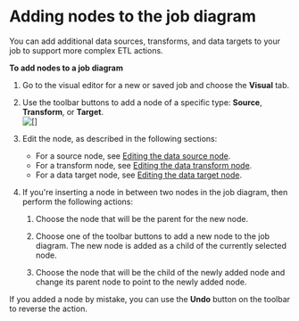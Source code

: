 # Adding nodes to the job diagram<a name="edit-job-add-nodes"></a>

You can add additional data sources, transforms, and data targets to your job to support more complex ETL actions\.

**To add nodes to a job diagram**

1. Go to the visual editor for a new or saved job and choose the **Visual** tab\.

1. Use the toolbar buttons to add a node of a specific type: **Source**, **Transform**, or **Target**\.  
![\[\]](http://docs.aws.amazon.com/glue/latest/ug/images/edit-toolbar-new.png)

1. Edit the node, as described in the following sections:
   + For a source node, see [Editing the data source node](edit-jobs-source.md)\.
   + For a transform node, see [Editing the data transform node](edit-jobs-transforms.md)\.
   + For a data target node, see [Editing the data target node](data-target-nodes.md#edit-jobs-target)\.

1. If you're inserting a node in between two nodes in the job diagram, then perform the following actions:

   1. Choose the node that will be the parent for the new node\.

   1. Choose one of the toolbar buttons to add a new node to the job diagram\. The new node is added as a child of the currently selected node\.

   1. Choose the node that will be the child of the newly added node and change its parent node to point to the newly added node\.

If you added a node by mistake, you can use the **Undo** button on the toolbar to reverse the action\.